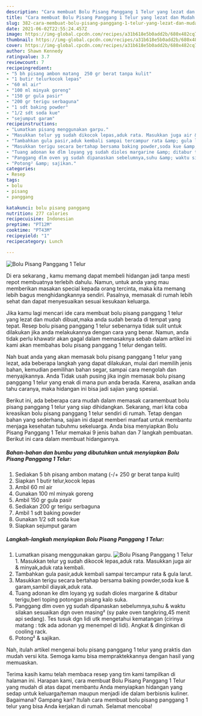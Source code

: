 ```yaml
---
description: "Cara membuat Bolu Pisang Panggang 1 Telur yang lezat dan Mudah Dibuat"
title: "Cara membuat Bolu Pisang Panggang 1 Telur yang lezat dan Mudah Dibuat"
slug: 382-cara-membuat-bolu-pisang-panggang-1-telur-yang-lezat-dan-mudah-dibuat
date: 2021-06-02T22:55:24.457Z
image: https://img-global.cpcdn.com/recipes/a31b618e5b0add2b/680x482cq70/bolu-pisang-panggang-1-telur-foto-resep-utama.jpg
thumbnail: https://img-global.cpcdn.com/recipes/a31b618e5b0add2b/680x482cq70/bolu-pisang-panggang-1-telur-foto-resep-utama.jpg
cover: https://img-global.cpcdn.com/recipes/a31b618e5b0add2b/680x482cq70/bolu-pisang-panggang-1-telur-foto-resep-utama.jpg
author: Shawn Kennedy
ratingvalue: 3.7
reviewcount: 7
recipeingredient:
- "5 bh pisang ambon matang  250 gr berat tanpa kulit"
- "1 butir telurkocok lepas"
- "60 ml air"
- "100 ml minyak goreng"
- "150 gr gula pasir"
- "200 gr terigu serbaguna"
- "1 sdt baking powder"
- "1/2 sdt soda kue"
- "sejumput garam"
recipeinstructions:
- "Lumatkan pisang menggunakan garpu."
- "Masukkan telur yg sudah dikocok lepas,aduk rata. Masukkan juga air &amp; minyak,aduk rata kembali."
- "Tambahkan gula pasir,aduk kembali sampai tercampur rata &amp; gula larut."
- "Masukkan terigu secara bertahap bersama baking powder,soda kue &amp; garam,sambil diayak,aduk rata."
- "Tuang adonan ke dlm loyang yg sudah dioles margarine &amp; ditabur terigu,beri toping potongan pisang kalo suka."
- "Panggang dlm oven yg sudah dipanaskan sebelumnya,suhu &amp; waktu silakan sesuaikan dgn oven masing² (sy pake oven tangkring,45 menit api sedang). Tes tusuk dgn lidi utk mengetahui kematangan (cirinya matang : tdk ada adonan yg menempel di lidi). Angkat &amp; dinginkan di cooling rack."
- "Potong² &amp; sajikan."
categories:
- Resep
tags:
- bolu
- pisang
- panggang

katakunci: bolu pisang panggang 
nutrition: 277 calories
recipecuisine: Indonesian
preptime: "PT12M"
cooktime: "PT43M"
recipeyield: "1"
recipecategory: Lunch

---
```



![Bolu Pisang Panggang 1 Telur](https://img-global.cpcdn.com/recipes/a31b618e5b0add2b/680x482cq70/bolu-pisang-panggang-1-telur-foto-resep-utama.jpg)

Di era  sekarang , kamu memang dapat membeli hidangan jadi tanpa mesti repot membuatnya terlebih dahulu. Namun, untuk anda yang mau memberikan masakan special kepada orang tercinta, maka kita memang lebih bagus menghidangkannya sendiri. Pasalnya, memasak di rumah lebih sehat dan dapat menyesuaikan sesuai kesukaan keluarga.

Jika kamu lagi mencari ide cara membuat bolu pisang panggang 1 telur yang lezat dan mudah dibuat,maka anda sudah berada di tempat yang tepat. Resep bolu pisang panggang 1 telur  sebenarnya tidak sulit untuk dilakukan jika anda melakukannya dengan cara yang benar. Namun, anda tidak perlu khawatir akan gagal dalam memasaknya 
sebab dalam artikel ini kami akan membahas bolu pisang panggang 1 telur dengan teliti.  



Nah buat anda yang akan memasak bolu pisang panggang 1 telur yang lezat, ada beberapa langkah yang dapat dilakukan, mulai dari memilih jenis bahan, kemudian pemilihan bahan segar, sampai cara mengolah dan menyajikannya. Anda Tidak usah pusing jika ingin memasak bolu pisang panggang 1 telur yang enak di mana pun anda berada. Karena, asalkan anda  tahu caranya, maka hidangan ini bisa jadi sajian yang spesial.

Berikut ini, ada beberapa cara mudah dalam memasak caramembuat bolu pisang panggang 1 telur yang siap dihidangkan. Sekarang, mari kita coba kreasikan bolu pisang panggang 1 telur sendiri di rumah. Tetap dengan bahan yang sederhana, sajian ini dapat memberi manfaat untuk membantu menjaga kesehatan tubuhmu sekeluarga. Anda bisa menyiapkan Bolu Pisang Panggang 1 Telur memakai 9 jenis bahan dan 7 langkah pembuatan. Berikut ini cara dalam membuat hidangannya.

<!--inarticleads1-->

##### Bahan-bahan dan bumbu yang dibutuhkan untuk menyiapkan Bolu Pisang Panggang 1 Telur:

1. Sediakan 5 bh pisang ambon matang (-/+ 250 gr berat tanpa kulit)
1. Siapkan 1 butir telur,kocok lepas
1. Ambil 60 ml air
1. Gunakan 100 ml minyak goreng
1. Ambil 150 gr gula pasir
1. Sediakan 200 gr terigu serbaguna
1. Ambil 1 sdt baking powder
1. Gunakan 1/2 sdt soda kue
1. Siapkan sejumput garam




<!--inarticleads2-->

##### Langkah-langkah menyiapkan Bolu Pisang Panggang 1 Telur:

1. Lumatkan pisang menggunakan garpu.
<img src="https://img-global.cpcdn.com/steps/193833f47c2c9f46/160x128cq70/bolu-pisang-panggang-1-telur-langkah-memasak-1-foto.jpg" alt="Bolu Pisang Panggang 1 Telur">1. Masukkan telur yg sudah dikocok lepas,aduk rata. Masukkan juga air &amp; minyak,aduk rata kembali.
1. Tambahkan gula pasir,aduk kembali sampai tercampur rata &amp; gula larut.
1. Masukkan terigu secara bertahap bersama baking powder,soda kue &amp; garam,sambil diayak,aduk rata.
1. Tuang adonan ke dlm loyang yg sudah dioles margarine &amp; ditabur terigu,beri toping potongan pisang kalo suka.
1. Panggang dlm oven yg sudah dipanaskan sebelumnya,suhu &amp; waktu silakan sesuaikan dgn oven masing² (sy pake oven tangkring,45 menit api sedang). Tes tusuk dgn lidi utk mengetahui kematangan (cirinya matang : tdk ada adonan yg menempel di lidi). Angkat &amp; dinginkan di cooling rack.
1. Potong² &amp; sajikan.




Nah, itulah artikel mengenai  bolu pisang panggang 1 telur  yang praktis dan mudah versi kita. Semoga kamu bisa mempraktekkannya dengan hasil yang memuaskan. 

Terima kasih kamu telah membaca resep yang tim kami tampilkan di halaman ini. Harapan kami, cara membuat  Bolu Pisang Panggang 1 Telur yang mudah di atas dapat membantu Anda menyiapkan hidangan yang sedap untuk keluarga/teman maupun menjadi ide dalam berbisnis kuliner. Bagaimana? Gampang kan? Itulah cara membuat bolu pisang panggang 1 telur yang bisa Anda kerjakan di rumah. Selamat mencoba!

